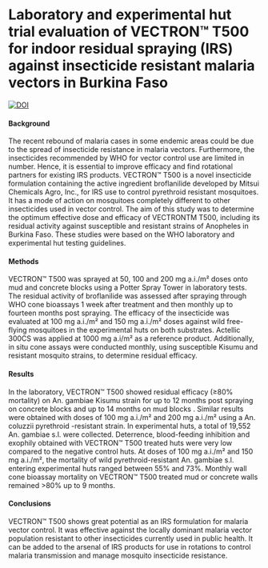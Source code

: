 # Laboratory and experimental hut trial evaluation of VECTRON™ T500 for indoor residual spraying (IRS) against insecticide resistant malaria vectors in Burkina Faso
[![DOI](https://zenodo.org/badge/462297195.svg)](https://zenodo.org/badge/latestdoi/462297195)

#### Background
The recent rebound of malaria cases in some endemic areas could be due to the spread of insecticide resistance in malaria vectors. Furthermore, the insecticides recommended by WHO for vector control use are limited in number. Hence, it is essential to improve efficacy and find rotational partners for existing IRS products. VECTRON™ T500 is a novel insecticide formulation containing the active ingredient broflanilide developed by Mitsui Chemicals Agro, Inc., for IRS use to control pyrethroid resistant mosquitoes. It has a mode of action on mosquitoes completely different to other insecticides used in vector control. The aim of this study was to determine the optimum effective dose and efficacy of VECTRONTM T500, including its residual activity against susceptible and resistant strains of Anopheles in Burkina Faso. These studies were based on the WHO laboratory and experimental hut testing guidelines.
#### Methods
VECTRON™ T500 was sprayed at 50, 100 and 200 mg a.i./m² doses onto mud and concrete blocks using a Potter Spray Tower in laboratory tests. The residual activity of broflanilide was assessed after spraying through WHO cone bioassays 1 week after treatment and then monthly up to fourteen months post spraying. The efficacy of the insecticide was evaluated at 100 mg a.i./m² and 150 mg a.i./m² doses against wild free-flying mosquitoes in the experimental huts on both substrates. Actellic 300CS was applied at 1000 mg a.i/m² as a reference product. Additionally, in situ cone assays were conducted monthly, using susceptible Kisumu and resistant mosquito strains, to determine residual efficacy.
#### Results
In the laboratory, VECTRON™ T500 showed residual efficacy (≥80% mortality) on An. gambiae Kisumu strain for up to 12 months post spraying on concrete blocks and up to 14 months on mud blocks .  Similar results were obtained with doses of 100 mg a.i./m² and 200 mg a.i./m² using a An. coluzzii pyrethroid -resistant strain. In experimental huts, a total of 19,552 An. gambiae s.l. were collected. Deterrence, blood-feeding inhibition and exophily obtained with VECTRON™ T500 treated huts were very low compared to the negative control huts. At doses of 100 mg a.i./m² and 150 mg a.i./m², the mortality of wild pyrethroid-resistant An. gambiae s.l. entering experimental huts ranged between 55% and 73%. Monthly wall cone bioassay mortality on VECTRON™ T500 treated mud or concrete walls remained >80% up to 9 months.
#### Conclusions
VECTRON™ T500 shows great potential as an IRS formulation for malaria vector control. It was effective against the locally dominant malaria vector population resistant to other insecticides currently used in public health. It can be added to the arsenal of IRS products for use in rotations to control malaria transmission and manage mosquito insecticide resistance.

